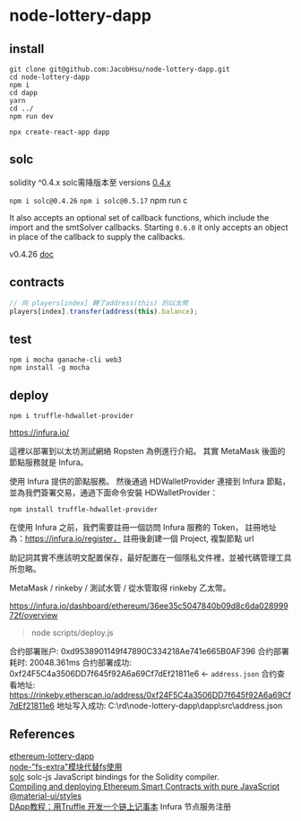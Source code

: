 # node-lottery-dapp



## install

```shell
git clone git@github.com:JacobHsu/node-lottery-dapp.git
cd node-lottery-dapp
npm i
cd dapp
yarn
cd ../
npm run dev
```

`npx create-react-app dapp`

## solc

solidity ^0.4.x solc需降版本至 versions [0.4.x](https://www.npmjs.com/package/solc)

`npm i solc@0.4.26`
`npm i solc@0.5.17` npm run c

It also accepts an optional set of callback functions, which include the import and the smtSolver callbacks. Starting `0.6.0` it only accepts an object in place of the callback to supply the callbacks.

v0.4.26 [doc](https://www.npmjs.com/package/solc/v/0.4.26)  

## contracts

```js
// 向 players[index] 轉了address(this) 的以太幣
players[index].transfer(address(this).balance);
```

## test

`npm i mocha ganache-cli web3`  
`npm install -g mocha`

## deploy

`npm i truffle-hdwallet-provider`

https://infura.io/

這裡以部署到以太坊測試網絡 Ropsten 為例進行介紹。 其實 MetaMask 後面的節點服務就是 Infura。

使用 Infura 提供的節點服務。 然後通過 HDWalletProvider 連接到 Infura 節點，並為我們簽署交易，通過下面命令安裝 HDWalletProvider：

`npm install truffle-hdwallet-provider`

在使用 Infura 之前，我們需要註冊一個訪問 Infura 服務的 Token， 
註冊地址為：https://infura.io/register， 註冊後創建一個 Project, 複製節點 url

助記詞其實不應該明文配置保存，最好配置在一個隱私文件裡，並被代碼管理工具所忽略。

MetaMask / rinkeby / 測試水管 / 從水管取得 rinkeby 乙太幣。

https://infura.io/dashboard/ethereum/36ee35c5047840b09d8c6da02899972f/overview

> node scripts/deploy.js

合约部署账户: 0xd9538901149f47890C334218Ae741e665B0AF396
合约部署耗时: 20048.361ms
合约部署成功: 0xf24F5C4a3506DD7f645f92A6a69Cf7dEf21811e6 <- `address.json`
合约查看地址: https://rinkeby.etherscan.io/address/0xf24F5C4a3506DD7f645f92A6a69Cf7dEf21811e6
地址写入成功: C:\rd\node-lottery-dapp\dapp\src\address.json

## References

[ethereum-lottery-dapp](https://github.com/wangshijun/ethereum-lottery-dapp)  
[node-"fs-extra"模块代替fs使用](https://juejin.im/post/5b52fd21e51d4519234468f1)  
[solc](https://www.npmjs.com/package/solc) solc-js JavaScript bindings for the Solidity compiler.  
[Compiling and deploying Ethereum Smart Contracts with pure JavaScript](https://medium.com/coinmonks/compiling-and-deploying-ethereum-smart-contracts-with-pure-javascript-4bee3bfe99bb)  
[@material-ui/styles](https://material-ui.com/zh/styles/basics/#material-ui-styles)  
[DApp教程：用Truffle 开发一个链上记事本](https://learnblockchain.cn/2019/03/30/dapp_noteOnChain) Infura 节点服务注册

